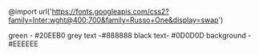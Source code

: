 @import url('https://fonts.googleapis.com/css2?family=Inter:wght@400;700&family=Russo+One&display=swap')

green - #20EEB0
grey text -#888888
black text- #0D0D0D
background - #EEEEEE
